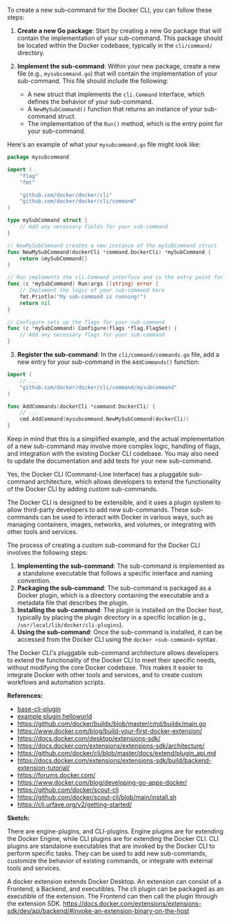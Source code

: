To create a new sub-command for the Docker CLI, you can follow these steps:

1. **Create a new Go package**: Start by creating a new Go package that will contain the implementation of your sub-command. This package should be located within the Docker codebase, typically in the `cli/command/` directory.

2. **Implement the sub-command**: Within your new package, create a new file (e.g., `mysubcommand.go`) that will contain the implementation of your sub-command. This file should include the following:
   - A new struct that implements the `cli.Command` interface, which defines the behavior of your sub-command.
   - A `NewMySubCommand()` function that returns an instance of your sub-command struct.
   - The implementation of the `Run()` method, which is the entry point for your sub-command.

Here's an example of what your `mysubcommand.go` file might look like:

```go
package mysubcommand

import (
    "flag"
    "fmt"

    "github.com/docker/docker/cli"
    "github.com/docker/docker/cli/command"
)

type mySubCommand struct {
    // Add any necessary fields for your sub-command
}

// NewMySubCommand creates a new instance of the mySubCommand struct
func NewMySubCommand(dockerCli *command.DockerCli) *mySubCommand {
    return &mySubCommand{}
}

// Run implements the cli.Command interface and is the entry point for your sub-command
func (c *mySubCommand) Run(args []string) error {
    // Implement the logic of your sub-command here
    fmt.Println("My sub-command is running!")
    return nil
}

// Configure sets up the flags for your sub-command
func (c *mySubCommand) Configure(flags *flag.FlagSet) {
    // Add any necessary flags for your sub-command
}
```

3. **Register the sub-command**: In the `cli/command/commands.go` file, add a new entry for your sub-command in the `AddCommands()` function:

```go
import (
    // ...
    "github.com/docker/docker/cli/command/mysubcommand"
)

func AddCommands(dockerCli *command.DockerCli) {
    // ...
    cmd.AddCommand(mysubcommand.NewMySubCommand(dockerCli))
}
```

Keep in mind that this is a simplified example, and the actual implementation of a new sub-command may involve more complex logic, handling of flags, and integration with the existing Docker CLI codebase. You may also need to update the documentation and add tests for your new sub-command.

Yes, the Docker CLI (Command-Line Interface) has a pluggable sub-command architecture, which allows developers to extend the functionality of the Docker CLI by adding custom sub-commands.

The Docker CLI is designed to be extensible, and it uses a plugin system to allow third-party developers to add new sub-commands. These sub-commands can be used to interact with Docker in various ways, such as managing containers, images, networks, and volumes, or integrating with other tools and services.

The process of creating a custom sub-command for the Docker CLI involves the following steps:

1. **Implementing the sub-command**: The sub-command is implemented as a standalone executable that follows a specific interface and naming convention.
2. **Packaging the sub-command**: The sub-command is packaged as a Docker plugin, which is a directory containing the executable and a metadata file that describes the plugin.
3. **Installing the sub-command**: The plugin is installed on the Docker host, typically by placing the plugin directory in a specific location (e.g., `/usr/local/lib/docker/cli-plugins`).
4. **Using the sub-command**: Once the sub-command is installed, it can be accessed from the Docker CLI using the `docker <sub-command>` syntax.

The Docker CLI's pluggable sub-command architecture allows developers to extend the functionality of the Docker CLI to meet their specific needs, without modifying the core Docker codebase. This makes it easier to integrate Docker with other tools and services, and to create custom workflows and automation scripts.

**References:**

* [base-cli-plugin](https://github.com/docker/base-cli-plugin)
* [example plugin helloworld](https://github.com/docker/cli/tree/master/cli-plugins/examples)
* https://github.com/docker/buildx/blob/master/cmd/buildx/main.go
* https://www.docker.com/blog/build-your-first-docker-extension/
* https://docs.docker.com/desktop/extensions-sdk/
* https://docs.docker.com/extensions/extensions-sdk/architecture/
* https://github.com/docker/cli/blob/master/docs/extend/plugin_api.md
* https://docs.docker.com/extensions/extensions-sdk/build/backend-extension-tutorial/
* https://forums.docker.com/
* https://www.docker.com/blog/developing-go-apps-docker/
* https://github.com/docker/scout-cli
* https://github.com/docker/scout-cli/blob/main/install.sh
* https://cli.urfave.org/v2/getting-started/



**Sketch:**

There are engine-plugins, and CLI-plugins. Engine plugins are for extending the Docker Engine, while CLI plugins are for extending the Docker CLI. CLI plugins are standalone executables that are invoked by the Docker CLI to perform specific tasks. They can be used to add new sub-commands, customize the behavior of existing commands, or integrate with external tools and services.

A docker extension extends Docker Desktop. An extension can consist of a Frontend, a Backend, and executibles. The cli plugin can be packaged as an executible of the extension. The Frontend can then call the plugin through the extension SDK. https://docs.docker.com/extensions/extensions-sdk/dev/api/backend/#invoke-an-extension-binary-on-the-host